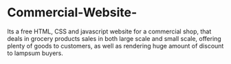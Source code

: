 # Commercial-Website-
Its a free HTML, CSS and javascript website for a commercial shop, that deals in grocery products sales in both large scale and small scale, offering plenty of goods to customers, as well as rendering huge amount of discount to lampsum buyers.
